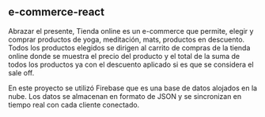 ## e-commerce-react

Abrazar el presente, Tienda online es un e-commerce que permite, elegir y comprar productos de yoga, meditación, mats, productos en descuento. Todos los productos elegidos se dirigen al carrito de compras de la tienda online donde se muestra el precio del producto y el total de la suma de todos los productos ya con el descuento aplicado si es que se considera el sale off.

En este proyecto se utilizó Firebase que es una base de datos alojados en la nube. Los datos se almacenan en formato de JSON y se sincronizan en tiempo real con cada cliente conectado.


